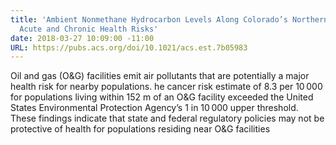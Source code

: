```yaml
---
title: 'Ambient Nonmethane Hydrocarbon Levels Along Colorado’s Northern Front Range:
  Acute and Chronic Health Risks'
date: 2018-03-27 10:09:00 -11:00
URL: https://pubs.acs.org/doi/10.1021/acs.est.7b05983
---
```


Oil and gas (O&G) facilities emit air pollutants that are potentially a major health risk for nearby populations. he cancer risk estimate of 8.3 per 10 000 for populations living within 152 m of an O&G facility exceeded the United States Environmental Protection Agency’s 1 in 10 000 upper threshold. These findings indicate that state and federal regulatory policies may not be protective of health for populations residing near O&G facilities